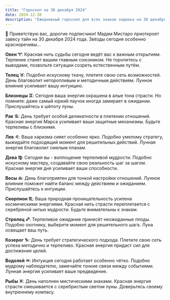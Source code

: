```yaml
---
title: "Гороскоп на 30 декабря 2024"
date: 2024-12-30
description: "Ежедневный гороскоп для всех знаков зодиака на 30 декабря 2024 года от Мадам Мистаро"
---
```


🌟 Приветствую вас, дорогие подписчики! Мадам Мистаро приоткроет завесу тайн на 30 декабря 2024 года. Звёзды сегодня особенно красноречивы...

<b>Овен ♈️</b>: Красная нить судьбы сегодня ведёт вас к важным открытиям. Терпение станет вашим главным союзником. Не торопитесь с выводами, позвольте ситуации созреть естественным путём.

<b>Телец ♉️</b>: Подобно искусному ткачу, плетите свою сеть возможностей. День благоволит неторопливым и методичным действиям. Лунное влияние усиливает вашу интуицию.

<b>Близнецы ♊️</b>: Сегодня ваша энергия окрашена в алые тона страсти. Но помните: даже самый юркий паучок иногда замирает в ожидании. Прислушайтесь к шёпоту луны.

<b>Рак ♋️</b>: День требует особой деликатности в плетении отношений. Красная энергия Марса усиливает ваши защитные механизмы. Будьте терпеливы с близкими.

<b>Лев ♌️</b>: Ваша харизма сияет особенно ярко. Подобно умелому стратегу, выжидайте подходящий момент для решительных действий. Лунная энергия благоволит смелым планам.

<b>Дева ♍️</b>: Сегодня вы - воплощение терпеливой мудрости. Подобно искусному мастеру, создавайте свою реальность шаг за шагом. Красная энергия дня усиливает ваши способности.

<b>Весы ♎️</b>: День благоприятен для тонкой настройки отношений. Лунное влияние поможет найти баланс между действием и ожиданием. Прислушайтесь к интуиции.

<b>Скорпион ♏️</b>: Ваша природная проницательность усилена космическими энергиями. Красная нить страсти переплетается с серебряной нитью мудрости. Будьте внимательны к знакам.

<b>Стрелец ♐️</b>: Терпеливое ожидание принесёт неожиданные плоды. Подобно охотнику, выберите момент для решительного шага. Луна освещает ваш путь.

<b>Козерог ♑️</b>: День требует стратегического подхода. Плетите свою сеть успеха методично и терпеливо. Красная энергия придаст сил для достижения целей.

<b>Водолей ♒️</b>: Интуиция сегодня работает особенно чётко. Подобно мудрому наблюдателю, замечайте тонкие связи между событиями. Лунная энергия усиливает ваше предвидение.

<b>Рыбы ♓️</b>: День наполнен мистическими знаками. Красная энергия страсти смешивается с серебристым светом луны. Доверьтесь своему внутреннему компасу.